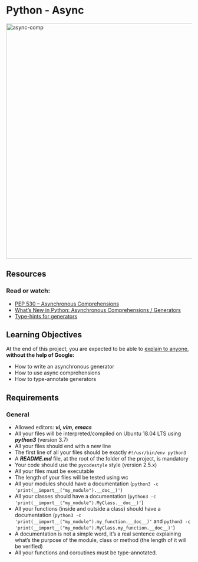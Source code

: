 # Python - Async
<img width="638" alt="async-comp" src="https://github.com/alchemistlowkey/alx-backend-python/assets/46524038/6ec5099b-bf09-43e0-b1bd-db54237e0656">

## Resources
### Read or watch:
- [PEP 530 – Asynchronous Comprehensions](https://peps.python.org/pep-0530/)
- [What’s New in Python: Asynchronous Comprehensions / Generators](https://www.blog.pythonlibrary.org/2017/02/14/whats-new-in-python-asynchronous-comprehensions-generators/)
- [Type-hints for generators](https://stackoverflow.com/questions/42531143/how-to-type-hint-a-generator-in-python-3)

## Learning Objectives
At the end of this project, you are expected to be able to [explain to anyone](https://fs.blog/feynman-learning-technique/), **without the help of Google:**

- How to write an asynchronous generator
- How to use async comprehensions
- How to type-annotate generators

## Requirements
### General
- Allowed editors: ***vi, vim, emacs***
- All your files will be interpreted/compiled on Ubuntu 18.04 LTS using ***python3*** (version 3.7)
- All your files should end with a new line
- The first line of all your files should be exactly ``#!/usr/bin/env python3``
- A ***README.md*** file, at the root of the folder of the project, is mandatory
- Your code should use the ``pycodestyle`` style (version 2.5.x)
- All your files must be executable
- The length of your files will be tested using wc
- All your modules should have a documentation (``python3 -c 'print(__import__("my_module").__doc__)'``)
- All your classes should have a documentation (``python3 -c 'print(__import__("my_module").MyClass.__doc__)'``)
- All your functions (inside and outside a class) should have a documentation (``python3 -c 'print(__import__("my_module").my_function.__doc__)'`` and ``python3 -c 'print(__import__("my_module").MyClass.my_function.__doc__)'``)
- A documentation is not a simple word, it’s a real sentence explaining what’s the purpose of the module, class or method (the length of it will be verified)
- All your functions and coroutines must be type-annotated.
